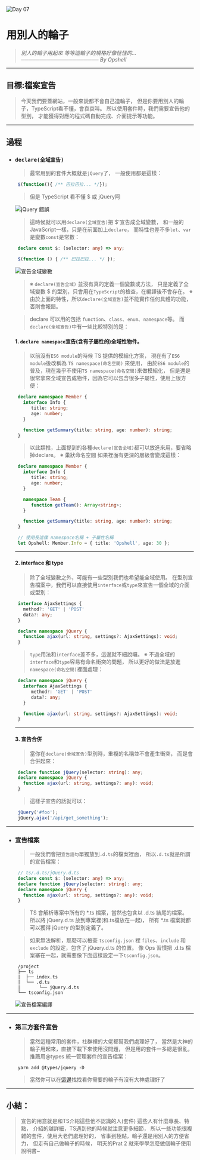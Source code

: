 ![Day 07](https://ithelp.ithome.com.tw/upload/images/20220907/20109918KYTx5tuz9P.jpg)

# 用別人的輪子
   > *別人的輪子用起來*
   > *等等這輪子的規格好像怪怪的...*
   > *───────────────────── By Opshell*

---
## 目標:檔案宣告
   > 今天我們要蓋網站，一般來說都不會自己造輪子，
   > 但是你要用別人的輪子，TypeScript看不懂，會哀哀叫。
   > 所以使用套件時，我們需要宣告他的型別，
   > 才能獲得對應的程式碼自動完成、介面提示等功能。

---
## 過程
- ### `declare(全域宣告)`
   > 最常用到的套件大概就是`jQuery`了，
   > 一般使用都是這樣：
   ```javascript
    $(function(){ /** 巴拉巴拉... */});
   ```
   > 但是 TypeScript 看不懂 $ 或 jQuery阿

   ![jQuery 錯誤](https://ithelp.ithome.com.tw/upload/images/20220913/20109918yZCi2KU8i0.png)
   > 這時候就可以用`declare(全域宣告)`把'$'宣告成全域變數，
   > 和一般的JavaScript一樣，只是在前面加上`declare`，
   > 而特性也差不多`let`、`var` 是變數`const`是常數：
   ```typescript
    declare const $: (selector: any) => any;

    $(function () { /** 巴拉巴拉... */ });
   ```
   ![宣告全域變數](https://ithelp.ithome.com.tw/upload/images/20220913/20109918MH0uHJ9bfs.png)
   > ※ `declare(宣告全域)` 並沒有真的定義一個變數或方法，
   >    只是定義了全域變數 $ 的型別，只會用在`TypeScript`的檢查，在編譯後不會存在。
   > ※ 由於上面的特性，所以`declare(全域宣告)`並不能實作任何具體的功能，否則會報錯。

   > declare 可以用的包括 `function`、`class`、`enum`、`namespace`等。
   > 而`declare(全域宣告)`中有一些比較特別的是：

   #### 1. `declare namespace`宣告(含有子屬性的)全域性物件。
   > 以前沒有`ES6 module`的時候 TS 提供的模組化方案，
   > 現在有了`ES6 module`後改稱為 `TS namespace(命名空間)` 來使用，
   > 由於`ES6 module`的普及，現在幾乎不使用`TS namespace(命名空間)`來做模組化，
   > 但是還是很常拿來全域宣告成物件，因為它可以包含很多子屬性，使用上很方便：
   ```typescript
    declare namespace Member {
      interface Info {
         title: string;
         age: number;
      }

      function getSummary(title: string, age: number): string;
    }
   ```
   > 以此類推，上面提到的各種`declare(宣告全域)`都可以放進來用，要省略掉declare。
   > ※ 巢狀命名空間
   >    如果裡面有更深的層級會變成這樣：
   ```typescript
    declare namespace Member {
      interface Info {
         title: string;
         age: number;
      }

      namespace Team {
         function getTeam(): Array<string>;
      }

      function getSummary(title: string, age: number): string;
    }

    // 使用長這樣 namespace名稱 + 子屬性名稱
    let Opshell: Member.Info = { title: 'Opshell', age: 30 };
   ```
   ---
   #### 2. interface 和 type
   > 除了全域變數之外，可能有一些型別我們也希望能全域使用。
   > 在型別宣告檔案中，我們可以直接使用`interface`或`type`來宣告一個全域的介面或型別：
   ```typescript
    interface AjaxSettings {
      method?: 'GET' | 'POST'
      data?: any;
    }

    declare namespace jQuery {
      function ajax(url: string, settings?: AjaxSettings): void;
    }
   ```
   > `type`用法和`interface`差不多，這邊就不細說囉。
   > ※ 不過全域的`interface`和`type`容易有命名衝突的問題，
   >    所以更好的做法是放進`namespace(命名空間)`裡面處理：
   ```typescript
    declare namespace jQuery {
      interface AjaxSettings {
         method?: 'GET' | 'POST'
         data?: any;
      }

      function ajax(url: string, settings?: AjaxSettings): void;
    }
   ```

   ---
   #### 3. 宣告合併
   > 當你在`declare(全域宣告)`型別時，重複的名稱並不會產生衝突，
   > 而是會合併起來：
   ```typescript
    declare function jQuery(selector: string): any;
    declare namespace jQuery {
      function ajax(url: string, settings?: any): void;
    }
   ```
   > 這樣子宣告的話就可以：
   ```typescript
    jQuery('#foo');
    jQuery.ajax('/api/get_something');
   ```

---
- ### 宣告檔案
   > 一般我們會把`宣告語句`單獨放到`.d.ts`的檔案裡面，
   > 所以`.d.ts`就是所謂的宣告檔案：

   ```typescript
    // ts/.d.ts/jQuery.d.ts
    declare const $: (selector: any) => any;
    declare function jQuery(selector: string): any;
    declare namespace jQuery {
      function ajax(url: string, settings?: any): void;
    }
   ```
   > TS 會解析專案中所有的 *.ts 檔案，當然也包含以 .d.ts 結尾的檔案。
   > 所以將 jQuery.d.ts 放到專案裡(和.ts檔放在一起)，
   > 所有 *.ts 檔案就都可以獲得 jQuery 的型別定義了。

   > 如果無法解析，那麼可以檢查 `tsconfig.json` 裡
    `files`、`include` 和 `exclude` 的設定，包含了 jQuery.d.ts 的位置。
   > 像 Ops 習慣把 .d.ts 檔案塞在一起，就需要像下面這樣設定一下`tsconfig.json`。
   ```git
    /project
    ├── ts
    |  ├── index.ts
    |  └── .d.ts
    |       └── jQuery.d.ts
    └── tsconfig.json
   ```
   ![宣告檔案編譯](https://ithelp.ithome.com.tw/upload/images/20220913/20109918pp3TaemvsZ.png)

---
- ### 第三方套件宣告
   > 當然這種常用的套件，社群裡的大佬都幫我們處理好了，
   > 當然是大神的輪子用起來，直接下載下來使用沒問題，
   > 但是用的套件一多總是很亂，
   > 推薦用@types 統一管理套件的宣告檔案：
   ```shell
    yarn add @types/jquery -D
   ```
   > 當然你可以在[這邊](https://www.typescriptlang.org/dt/search?search=)找找看你需要的輪子有沒有大神處理好了

---
## 小結：
> 宣告的用意就是和TS介紹這些他不認識的人(套件)
> 這些人有什麼專長、特點，
> 介紹的越詳細，TS遇到他的時候就注意更多細節，
> 所以一些功能很複雜的套件，使用大老們處理好的，
> 省事到極點，輪子還是用別人的方便省力，
> 但走有自己做輪子的時候，
> 明天的Prat 2 就來學學怎麼做個輪子使用說明書~
